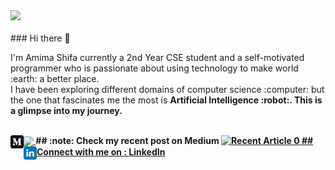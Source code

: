 <img src="https://github.com/AmimaShifa/AmimaShifa/coding.gif" width=100>
  <br><br>
### Hi there 👋
<p> 
 I'm Amima Shifa currently a 2nd Year CSE student and a self-motivated programmer who is passionate about using technology to make world :earth: a better place.
<br>I have been exploring different domains of computer science :computer: but the one that fascinates me the most is <b>Artificial Intelligence<b> :robot:. This is a glimpse into my journey.</p>
<br>
<a href="https://github.com/anuraghazra/github-readme-stats">
<img align="center" src="https://github-readme-stats.vercel.app/api/top-langs/?username=amimashifa&layout=compact&theme=material-palenight" />
</a>
## :note: Check my recent post on Medium <img align="left" width="21px" src="https://raw.githubusercontent.com/edent/SuperTinyIcons/099dc12b59179d07d534069bc8551718f786d91a/images/svg/medium.svg" /> 
<a target="_blank" href="https://github-readme-medium-recent-article.vercel.app/medium/@amimashifa/0"><img src="https://github-readme-medium-recent-article.vercel.app/medium/@amimashifa/0" alt="Recent Article 0"> 
## Connect with me on :
<a href="https://www.linkedin.com/in/amima-shifa">LinkedIn
  <img align="left"  width="21px" src="https://raw.githubusercontent.com/edent/SuperTinyIcons/099dc12b59179d07d534069bc8551718f786d91a/images/svg/linkedin.svg" />
</a>
